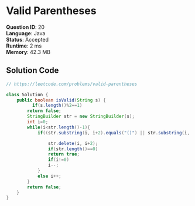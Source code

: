 # Valid Parentheses

**Question ID**: 20  
**Language**: Java  
**Status**: Accepted  
**Runtime**: 2 ms  
**Memory**: 42.3 MB  

## Solution Code
```java
// https://leetcode.com/problems/valid-parentheses

class Solution {
    public boolean isValid(String s) {
          if(s.length()%2==1)
        return false;
        StringBuilder str = new StringBuilder(s);
        int i=0;
        while(i<str.length()-1){
            if((str.substring(i, i+2).equals("()") || str.substring(i, i+2).equals("{}") || str.substring(i, i+2).equals("[]"))){

                str.delete(i, i+2);
                if(str.length()==0)
                return true;
                if(i!=0)
                i--;
            }
            else i++;
        }
        return false;
    }
}
```
